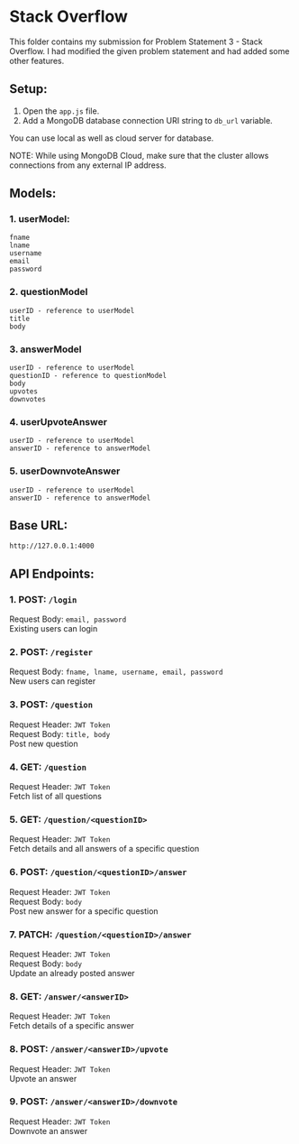 # Stack Overflow

This folder contains my submission for Problem Statement 3 - Stack Overflow.
I had modified the given problem statement and had added some other features.

## Setup:
1. Open the `app.js` file.
2. Add a MongoDB database connection URI string to `db_url` variable.  

You can use local as well as cloud server for database.

NOTE: While using MongoDB Cloud, make sure that the cluster allows connections from any external IP address.

## Models:
### 1. userModel:
  ```
  fname
  lname
  username
  email
  password
  ```
### 2. questionModel
```
userID - reference to userModel
title
body
```
### 3. answerModel
```
userID - reference to userModel
questionID - reference to questionModel
body
upvotes
downvotes
```
### 4. userUpvoteAnswer
```
userID - reference to userModel
answerID - reference to answerModel
```
### 5. userDownvoteAnswer
```
userID - reference to userModel
answerID - reference to answerModel
```

## Base URL:
```http://127.0.0.1:4000```

## API Endpoints:

### 1. POST: `/login`
Request Body: `email, password`  
Existing users can login

### 2. POST: `/register`
Request Body: `fname, lname, username, email, password`  
New users can register

### 3. POST: `/question`
Request Header: `JWT Token`  
Request Body: `title, body`  
Post new question

### 4. GET: `/question`
Request Header: `JWT Token`  
Fetch list of all questions

### 5. GET: `/question/<questionID>`
Request Header: `JWT Token`  
Fetch details and all answers of a specific question

### 6. POST: `/question/<questionID>/answer`
Request Header: `JWT Token`  
Request Body: `body`  
Post new answer for a specific question

### 7. PATCH: `/question/<questionID>/answer`
Request Header: `JWT Token`  
Request Body: `body`  
Update an already posted answer

### 8. GET: `/answer/<answerID>`
Request Header: `JWT Token`  
Fetch details of a specific answer

### 8. POST: `/answer/<answerID>/upvote`
Request Header: `JWT Token`  
Upvote an answer

### 9. POST: `/answer/<answerID>/downvote`
Request Header: `JWT Token`  
Downvote an answer

